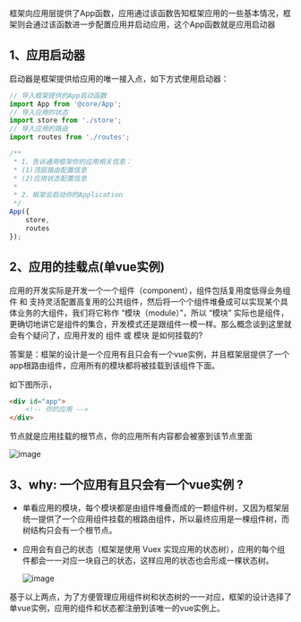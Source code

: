 框架向应用层提供了App函数，应用通过该函数告知框架应用的一些基本情况，框架则会通过该函数进一步配置应用并启动应用，这个App函数就是应用启动器

## 1、应用启动器
启动器是框架提供给应用的唯一接入点，如下方式使用启动器：
```js
// 导入框架提供的App启动函数
import App from '@core/App';
// 导入应用的状态
import store from './store';
// 导入应用的路由
import routes from './routes';

/**
 * 1、告诉通用框架你的应用相关信息：
 * (1)顶层路由配置信息
 * (2)应用状态配置信息
 * 
 * 2、框架会启动你的Application
 */
App({
    store,
    routes
});
```

## 2、应用的挂载点(单vue实例)

应用的开发实际是开发一个一个组件（component），组件包括复用度低得业务组件 和 支持灵活配置高复用的公共组件，然后将一个个组件堆叠成可以实现某个具体业务的大组件，我们将它称作 “模块（module）”，所以 “模块” 实际也是组件，更确切地讲它是组件的集合，开发模式还是跟组件一模一样。那么概念谈到这里就会有个疑问了，应用开发的 组件 或 模块 是如何挂载的?

答案是：框架的设计是一个应用有且只会有一个vue实例，并且框架层提供了一个app根路由组件，应用所有的模块都将被挂载到该组件下面。

如下图所示，
```html
<div id="app">
    <!-- 你的应用 -->
</div>
```
节点就是应用挂载的根节点，你的应用所有内容都会被塞到该节点里面

![image](/documents/assets/app_mount.png)

## 3、why: 一个应用有且只会有一个vue实例 ?

* 单看应用的模块，每个模块都是由组件堆叠而成的一颗组件树，又因为框架层统一提供了一个应用组件挂载的根路由组件，所以最终应用是一棵组件树，而树结构只会有一个根节点。

* 应用会有自己的状态（框架是使用 Vuex 实现应用的状态树），应用的每个组件都会一一对应一块自己的状态，这样应用的状态也会形成一棵状态树。

   ![image](/documents/assets/app_tree.png)

基于以上两点，为了方便管理应用组件树和状态树的一一对应，框架的设计选择了单vue实例，应用的组件和状态都注册到该唯一的vue实例上。